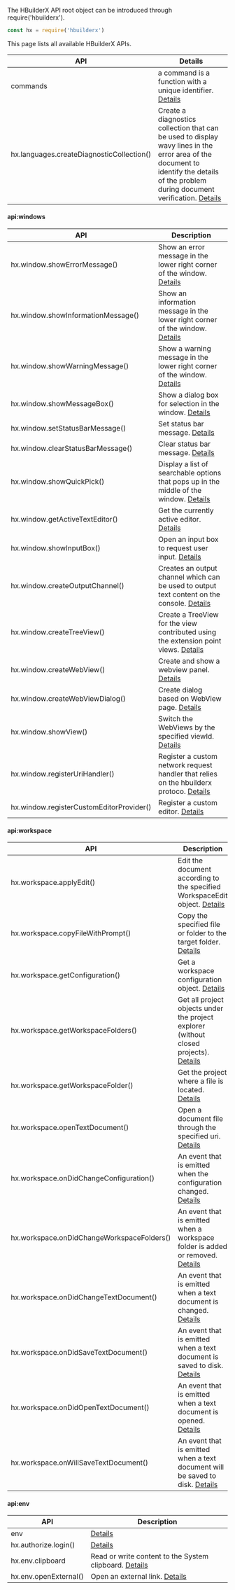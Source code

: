 The HBuilderX API root object can be introduced through require('hbuilderx').

```javascript
const hx = require('hbuilderx')
```

This page lists all available HBuilderX APIs.

|API	|Details	|
|--	|--	|
|commands	|a command is a function with a unique identifier. [Details](/ExtensionDocs/Api/commands)	|
|hx.languages.createDiagnosticCollection()	|Create a diagnostics collection that can be used to display wavy lines in the error area of ​the document to identify the details of the problem during document verification. [Details](/ExtensionDocs/Api/languages/createDiagnosticCollection)		|

#### api:windows
|API									|Description																											|
|--											|--																												|
|hx.window.showErrorMessage()				|Show an error message in the lower right corner of the window. [Details](/ExtensionDocs/Api/windows/Message?id=showerrormessage)					|
|hx.window.showInformationMessage()			|Show an information message in the lower right corner of the window. [Details](/ExtensionDocs/Api/windows/Message?id=showinformationmessage)					|
|hx.window.showWarningMessage()				|Show a warning message in the lower right corner of the window. [Details](/ExtensionDocs/Api/windows/Message?id=showwarningmessage)					|
|hx.window.showMessageBox()					|Show a dialog box for selection in the window. [Details](/ExtensionDocs/Api/windows/showMessageBox)									|
|hx.window.setStatusBarMessage()			|Set status bar message. [Details](/ExtensionDocs/Api/windows/StatusBar?id=setstatusbarmessage)								|
|hx.window.clearStatusBarMessage()			|Clear status bar message. [Details](/ExtensionDocs/Api/windows/StatusBar?id=clearstatusbarmessage)							|
|hx.window.showQuickPick()					|Display a list of searchable options that pops up in the middle of the window. [Details](/ExtensionDocs/Api/windows/showQuickPick)							|
|hx.window.getActiveTextEditor()			|Get the currently active editor. [Details](/ExtensionDocs/Api/windows/getActiveTextEditor)										|
|hx.window.showInputBox()					|Open an input box to request user input. [Details](/ExtensionDocs/Api/windows/showInputBox)						|
|hx.window.createOutputChannel()			|Creates an output channel which can be used to output text content on the console. [Details](/ExtensionDocs/Api/windows/createOutputChannel)		|
|hx.window.createTreeView()					|Create a TreeView for the view contributed using the extension point views. [Details](/ExtensionDocs/Api/windows/createTreeView)																|
|hx.window.createWebView()					|Create and show a webview panel. [Details](/ExtensionDocs/Api/windows/createWebView)																|
|hx.window.createWebViewDialog()			|Create dialog based on WebView page. [Details](/ExtensionDocs/Api/windows/createWebViewDialog)								|
|hx.window.showView()						|Switch the WebViews by the specified viewId. [Details](/ExtensionDocs/Api/windows/showView)										|
|hx.window.registerUriHandler()				|Register a custom network request handler that relies on the hbuilderx protoco. [Details](/ExtensionDocs/Api/windows/registerUriHandler)	|
|hx.window.registerCustomEditorProvider()	|Register a custom editor. [Details](/ExtensionDocs/Api/windows/registerCustomEditorProvider)								|

#### api:workspace
|API									|Description																										|
|--											|--																											|
|hx.workspace.applyEdit()					|Edit the document according to the specified WorkspaceEdit object. [Details](/ExtensionDocs/Api/workspace/applyEdit)							|
|hx.workspace.copyFileWithPrompt()			|Copy the specified file or folder to the target folder. [Details](/ExtensionDocs/Api/workspace/copyFileWithPrompt)				|
|hx.workspace.getConfiguration()			|Get a workspace configuration object. [Details](/ExtensionDocs/Api/workspace/getConfiguration)						|
|hx.workspace.getWorkspaceFolders()			|Get all project objects under the project explorer (without closed projects). [Details](/ExtensionDocs/Api/workspace/getWorkspaceFolders)	|
|hx.workspace.getWorkspaceFolder()			|Get the project where a file is located. [Details](/ExtensionDocs/Api/workspace/getWorkspaceFolder)								|
|hx.workspace.openTextDocument()			|Open a document file through the specified uri. [Details](/ExtensionDocs/Api/workspace/openTextDocument)							|
|hx.workspace.onDidChangeConfiguration()	|An event that is emitted when the configuration changed. [Details](/ExtensionDocs/Api/workspace/onDidChangeConfiguration)												|
|hx.workspace.onDidChangeWorkspaceFolders()	|An event that is emitted when a workspace folder is added or removed. [Details](/ExtensionDocs/Api/workspace/onDidChangeWorkspaceFolders)											|
|hx.workspace.onDidChangeTextDocument()		|An event that is emitted when a text document is changed. [Details](/ExtensionDocs/Api/workspace/onDidChangeTextDocument)												|
|hx.workspace.onDidSaveTextDocument()		|An event that is emitted when a text document is saved to disk. [Details](/ExtensionDocs/Api/workspace/onDidSaveTextDocument)													|
|hx.workspace.onDidOpenTextDocument()		|An event that is emitted when a text document is opened. [Details](/ExtensionDocs/Api/workspace/onDidOpenTextDocument)													|
|hx.workspace.onWillSaveTextDocument()		| An event that is emitted when a text document will be saved to disk. [Details](/ExtensionDocs/Api/workspace/onWillSaveTextDocument)							|

#### api:env
|API				|Description																			|
|--						|--																				|
| env				| [Details](/ExtensionDocs/Api/env/readme)											|
| hx.authorize.login()	|[Details](/ExtensionDocs/Api/env/authorize)										|
| hx.env.clipboard		|Read or write content to the System clipboard. [Details](/ExtensionDocs/Api/env/Clipboard)	|
| hx.env.openExternal()	| Open an external link. [Details](/ExtensionDocs/Api/env/openExternal)					|
